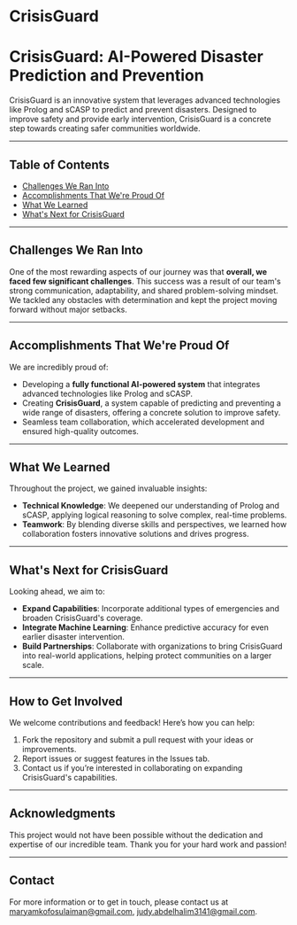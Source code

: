 # CrisisGuard
# CrisisGuard: AI-Powered Disaster Prediction and Prevention

CrisisGuard is an innovative system that leverages advanced technologies like Prolog and sCASP to predict and prevent disasters. Designed to improve safety and provide early intervention, CrisisGuard is a concrete step towards creating safer communities worldwide.

---

## Table of Contents
- [Challenges We Ran Into](#challenges-we-ran-into)
- [Accomplishments That We're Proud Of](#accomplishments-that-were-proud-of)
- [What We Learned](#what-we-learned)
- [What's Next for CrisisGuard](#whats-next-for-crisisguard)

---

## Challenges We Ran Into
One of the most rewarding aspects of our journey was that **overall, we faced few significant challenges**. This success was a result of our team's strong communication, adaptability, and shared problem-solving mindset. We tackled any obstacles with determination and kept the project moving forward without major setbacks.

---

## Accomplishments That We're Proud Of
We are incredibly proud of:
- Developing a **fully functional AI-powered system** that integrates advanced technologies like Prolog and sCASP.
- Creating **CrisisGuard**, a system capable of predicting and preventing a wide range of disasters, offering a concrete solution to improve safety.
- Seamless team collaboration, which accelerated development and ensured high-quality outcomes.

---

## What We Learned
Throughout the project, we gained invaluable insights:
- **Technical Knowledge**: We deepened our understanding of Prolog and sCASP, applying logical reasoning to solve complex, real-time problems.
- **Teamwork**: By blending diverse skills and perspectives, we learned how collaboration fosters innovative solutions and drives progress.

---

## What's Next for CrisisGuard
Looking ahead, we aim to:
- **Expand Capabilities**: Incorporate additional types of emergencies and broaden CrisisGuard's coverage.
- **Integrate Machine Learning**: Enhance predictive accuracy for even earlier disaster intervention.
- **Build Partnerships**: Collaborate with organizations to bring CrisisGuard into real-world applications, helping protect communities on a larger scale.

---

## How to Get Involved
We welcome contributions and feedback! Here’s how you can help:
1. Fork the repository and submit a pull request with your ideas or improvements.
2. Report issues or suggest features in the Issues tab.
3. Contact us if you’re interested in collaborating on expanding CrisisGuard's capabilities.

---

## Acknowledgments
This project would not have been possible without the dedication and expertise of our incredible team. Thank you for your hard work and passion!

---

## Contact
For more information or to get in touch, please contact us at maryamkofosulaiman@gmail.com, judy.abdelhalim3141@gmail.com.


